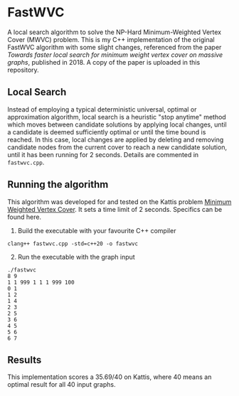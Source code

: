 # FastWVC
A local search algorithm to solve the NP-Hard Minimum-Weighted Vertex Cover (MWVC) problem. This is my C++ implementation of the original FastWVC algorithm with some slight changes, referenced from the paper _Towards faster local search for minimum weight vertex cover on massive graphs_, published in 2018. A copy of the paper is uploaded in this repository. 

## Local Search
Instead of employing a typical deterministic universal, optimal or approximation algorithm, local search is a heuristic "stop anytime" method which moves between candidate solutions by applying local changes, until a candidate is deemed sufficiently optimal or until the time bound is reached. In this case, local changes are applied by deleting and removing candidate nodes from the current cover to reach a new candidate solution, until it has been running for 2 seconds. Details are commented in `fastwvc.cpp`.

## Running the algorithm
This algorithm was developed for and tested on the Kattis problem [Minimum Weighted Vertex Cover](https://open.kattis.com/problems/mwvc). It sets a time limit of 2 seconds. Specifics can be found here.
1. Build the executable with your favourite C++ compiler
```
clang++ fastwvc.cpp -std=c++20 -o fastwvc
```
2. Run the executable with the graph input
```
./fastwvc
8 9
1 1 999 1 1 1 999 100
0 1
1 2
1 4
2 3
2 5
3 6
4 5
5 6
6 7
```

## Results
This implementation scores a 35.69/40 on Kattis, where 40 means an optimal result for all 40 input graphs.

